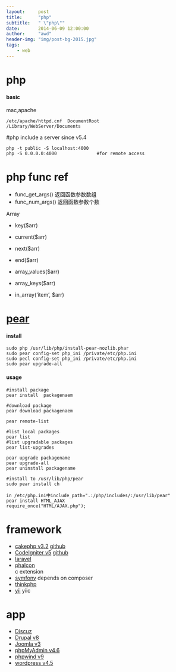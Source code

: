 ```yaml
---
layout:     post
title:      "php"
subtitle:   " \"php\""
date:       2014-06-09 12:00:00
author:     "awd"
header-img: "img/post-bg-2015.jpg"
tags:
    - web
---
```


# php

#### basic

mac,apache

```
/etc/apache/httpd.cnf  DocumentRoot
/Library/WebServer/Documents
```

#php include a server since v5.4

```
php -t public -S localhost:4000 
php -S 0.0.0.0:4000               #for remote access
```


# php func ref

- func_get_args() 返回函数参数数组
- func_num_args() 返回函数参数个数


Array

- key($arr)
- current($arr)
- next($arr)
- end($arr)

- array_values($arr)
- array_keys($arr)
- in_array(‘item’, $arr)

# [pear](http://pear.php.net/)

#### install

```
sudo php /usr/lib/php/install-pear-nozlib.phar
sudo pear config-set php_ini /private/etc/php.ini
sudo pecl config-set php_ini /private/etc/php.ini
sudo pear upgrade-all
```

#### usage

```
#install package
pear install  packagenaem   

#download package
pear download packagenaem  

pear remote-list 

#list local packages
pear list
#list upgradable packages
pear list-upgrades

pear upgrade packagename 
pear upgrade-all
pear uninstall packagename 
```

```
#install to /usr/lib/php/pear
sudo pear install ch

in /etc/php.ini中include_path=".:/php/includes/:/usr/lib/pear"
pear install HTML_AJAX
require_once("HTML/AJAX.php");
```


# framework
- [cakephp v3.2](http://cakephp.org/)
	[github](https://github.com/cakephp/cakephp)
- [CodeIgniter v5](http://www.codeigniter.com/)
	[github](https://github.com/bcit-ci/CodeIgniter)
- [laravel](https://laravel.com/)
- [phaIcon](https://phalconphp.com/zh/)  
	c extension
- [symfony](http://symfony.com/) 
	depends on composer
- [thinkphp](http://www.thinkphp.cn/)
- [yii](http://www.yiiframework.com/) 
	yiic

# app
- [Discuz](http://www.discuz.net/forum.php)
- [Drupal v8](https://www.drupal.org/)
- [Joomla v3](https://www.joomla.org/)
- [phpMyAdmin v4.6](http://www.phpmyadmin.net/)
- [phpwind v9](http://www.phpwind.net/)
- [wordpress v4.5](https://wordpress.org/)
